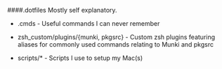 ####.dotfiles
Mostly self explanatory.

* .cmds - Useful commands I can never remember

* zsh_custom/plugins/{munki, pkgsrc} - Custom zsh plugins featuring aliases for commonly used commands relating to Munki and pkgsrc

* scripts/* - Scripts I use to setup my Mac(s)